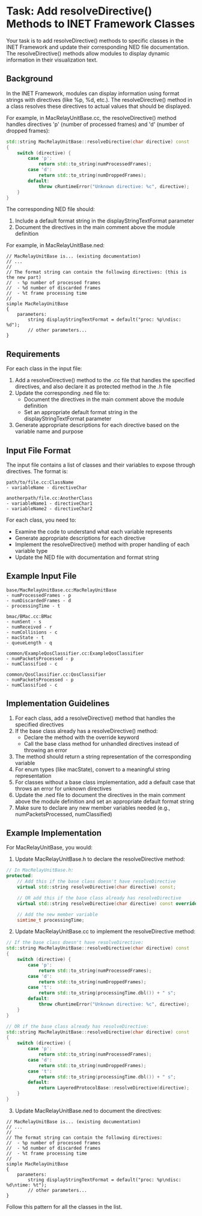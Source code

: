# Task: Add resolveDirective() Methods to INET Framework Classes

Your task is to add resolveDirective() methods to specific classes in the INET Framework and update their corresponding NED file documentation. The resolveDirective() methods allow modules to display dynamic information in their visualization text.

## Background

In the INET Framework, modules can display information using format strings with directives (like %p, %d, etc.). The resolveDirective() method in a class resolves these directives to actual values that should be displayed.

For example, in MacRelayUnitBase.cc, the resolveDirective() method handles directives 'p' (number of processed frames) and 'd' (number of dropped frames):

```cpp
std::string MacRelayUnitBase::resolveDirective(char directive) const
{
    switch (directive) {
        case 'p':
            return std::to_string(numProcessedFrames);
        case 'd':
            return std::to_string(numDroppedFrames);
        default:
            throw cRuntimeError("Unknown directive: %c", directive);
    }
}
```

The corresponding NED file should:
1. Include a default format string in the displayStringTextFormat parameter
2. Document the directives in the main comment above the module definition

For example, in MacRelayUnitBase.ned:

```ned
// MacRelayUnitBase is... (existing documentation)
// ...
//
// The format string can contain the following directives: (this is the new part)
//  - %p number of processed frames
//  - %d number of discarded frames
//  - %t frame processing time
//
simple MacRelayUnitBase
{
    parameters:
        string displayStringTextFormat = default("proc: %p\ndisc: %d");
        // other parameters...
}
```

## Requirements

For each class in the input file:

1. Add a resolveDirective() method to the .cc file that handles the specified directives,
   and also declare it as protected method in the .h file
2. Update the corresponding .ned file to:
   - Document the directives in the main comment above the module definition
   - Set an appropriate default format string in the displayStringTextFormat parameter
3. Generate appropriate descriptions for each directive based on the variable name and purpose

## Input File Format

The input file contains a list of classes and their variables to expose through directives. The format is:

```
path/to/file.cc:ClassName
- variableName - directiveChar

anotherpath/file.cc:AnotherClass
- variableName1 - directiveChar1
- variableName2 - directiveChar2
```

For each class, you need to:
- Examine the code to understand what each variable represents
- Generate appropriate descriptions for each directive
- Implement the resolveDirective() method with proper handling of each variable type
- Update the NED file with documentation and format string

## Example Input File

```
base/MacRelayUnitBase.cc:MacRelayUnitBase
- numProcessedFrames - p
- numDiscardedFrames - d
- processingTime - t

bmac/BMac.cc:BMac
- numSent - s
- numReceived - r
- numCollisions - c
- macState - t
- queueLength - q

common/ExampleQosClassifier.cc:ExampleQosClassifier
- numPacketsProcessed - p
- numClassified - c

common/QosClassifier.cc:QosClassifier
- numPacketsProcessed - p
- numClassified - c
```

## Implementation Guidelines

1. For each class, add a resolveDirective() method that handles the specified directives
2. If the base class already has a resolveDirective() method:
   - Declare the method with the override keyword
   - Call the base class method for unhandled directives instead of throwing an error
3. The method should return a string representation of the corresponding variable
4. For enum types (like macState), convert to a meaningful string representation
5. For classes without a base class implementation, add a default case that throws an error for unknown directives
6. Update the .ned file to document the directives in the main comment above the module definition and set an appropriate default format string
7. Make sure to declare any new member variables needed (e.g., numPacketsProcessed, numClassified)

## Example Implementation

For MacRelayUnitBase, you would:

1. Update MacRelayUnitBase.h to declare the resolveDirective method:

```cpp
// In MacRelayUnitBase.h:
protected:
    // Add this if the base class doesn't have resolveDirective
    virtual std::string resolveDirective(char directive) const;

    // OR add this if the base class already has resolveDirective
    virtual std::string resolveDirective(char directive) const override;

    // Add the new member variable
    simtime_t processingTime;
```

2. Update MacRelayUnitBase.cc to implement the resolveDirective method:

```cpp
// If the base class doesn't have resolveDirective:
std::string MacRelayUnitBase::resolveDirective(char directive) const
{
    switch (directive) {
        case 'p':
            return std::to_string(numProcessedFrames);
        case 'd':
            return std::to_string(numDroppedFrames);
        case 't':
            return std::to_string(processingTime.dbl()) + " s";
        default:
            throw cRuntimeError("Unknown directive: %c", directive);
    }
}

// OR if the base class already has resolveDirective:
std::string MacRelayUnitBase::resolveDirective(char directive) const
{
    switch (directive) {
        case 'p':
            return std::to_string(numProcessedFrames);
        case 'd':
            return std::to_string(numDroppedFrames);
        case 't':
            return std::to_string(processingTime.dbl()) + " s";
        default:
            return LayeredProtocolBase::resolveDirective(directive);
    }
}
```

3. Update MacRelayUnitBase.ned to document the directives:

```ned
// MacRelayUnitBase is... (existing documentation)
// ...
//
// The format string can contain the following directives:
//  - %p number of processed frames
//  - %d number of discarded frames
//  - %t frame processing time
//
simple MacRelayUnitBase
{
    parameters:
        string displayStringTextFormat = default("proc: %p\ndisc: %d\ntime: %t");
        // other parameters...
}
```

Follow this pattern for all the classes in the list.
